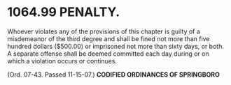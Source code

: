 1064.99 PENALTY.
================

Whoever violates any of the provisions of this chapter is guilty of a
misdemeanor of the third degree and shall be fined not more than five
hundred dollars (\$500.00) or imprisoned not more than sixty days, or
both. A separate offense shall be deemed committed each day during or on
which a violation occurs or continues.

(Ord. 07-43. Passed 11-15-07.) **CODIFIED ORDINANCES OF SPRINGBORO**
